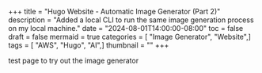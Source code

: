 +++
title = "Hugo Website - Automatic Image Generator (Part 2)"
description = "Added a local CLI to run the same image generation process on my local machine."
date = "2024-08-01T14:00:00-08:00"
toc = false
draft = false
mermaid = true
categories = [ "Image Generator", "Website",]
tags = [ "AWS", "Hugo", "AI",]
thumbnail = ""
+++


test page to try out the image generator
